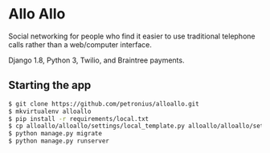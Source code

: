 # Allo Allo

Social networking for people who find it easier to use traditional telephone calls rather than a web/computer interface.

Django 1.8, Python 3, Twilio, and Braintree payments.

## Starting the app
```bash
$ git clone https://github.com/petronius/alloallo.git
$ mkvirtualenv alloallo
$ pip install -r requirements/local.txt
$ cp alloallo/alloallo/settings/local_template.py alloallo/alloallo/settings/local.py
$ python manage.py migrate
$ python manage.py runserver
```
